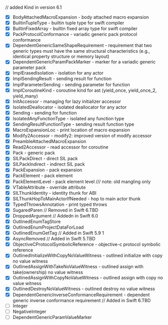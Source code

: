 // added Kind in version 6.1
- [x] BodyAttachedMacroExpansion - body attached macro expansion
- [x] BuiltinTupleType - builtin tuple type for swift compiler
- [x] BuiltinFixedArray - builtin fixed array type for swift compiler
- [x] PackProtocolConformance - variadic generic pack protocol conformance
- [x] DependentGenericSameShapeRequirement - requirement that two generic types must have the same structural characteristics (e.g., identical property structure or memory layout)
- [x] DependentGenericParamPackMarker - marker for a variadic generic parameter pack
- [x] ImplErasedIsolation - isolation for any actor
- [x] ImplSendingResult - sending result for function
- [x] ImplParameterSending - sending parameter for function
- [x] ImplCoroutineKind - coroutine kind for ast (yield_once, yield_once_2, yield_many)
- [x] InitAccessor - managing for lazy initializer accessor
- [x] IsolatedDeallocator - isolated deallocator for any actor
- [x] Sending - sending for function
- [x] IsolatedAnyFunctionType - isolated any function type
- [x] SendingResultFunctionType - sending result function type
- [x] MacroExpansionLoc - print location of macro expansion
- [x] Modify2Accessor - modify2: improved version of modify accessor
- [x] PreambleAttachedMacroExpansion
- [x] Read2Accessor - read accessor for coroutine
- [x] Pack - generic pack
- [x] SILPackDirect - direct SIL pack
- [x] SILPackIndirect - indirect SIL pack
- [x] PackExpansion - pack expansion
- [x] PackElement - pack element
- [x] PackElementLevel - pack element level
/// note: old mangling only
- [x] VTableAttribute - override attribute
- [x] SILThunkIdentity - identity thunk for ABI
- [x] SILThunkHopToMainActorIfNeeded - hop to main actor thunk
- [x] TypedThrowsAnnotation - print typed throws
- [x] SugaredParen // Removed in Swift 6.TBD
- [x] DroppedArgument
// Addedn in Swift 6.0
- [x] OutlinedEnumTagStore
- [x] OutlinedEnumProjectDataForLoad
- [x] OutlinedEnumGetTag
// Added in Swift 5.9 1
- [x] AsyncRemoved
// Added in Swift 5.TBD
- [x] ObjectiveCProtocolSymbolicReference - objective-c protocol symbolic reference
- [x] OutlinedInitializeWithCopyNoValueWitness - outlined initialize with copy no value witness
- [x] OutlinedAssignWithTakeNoValueWitness - outlined assign with take(ownership) no value witness
- [x] OutlinedAssignWithCopyNoValueWitness - outlined assign with copy no value witness
- [x] OutlinedDestroyNoValueWitness - outlined destroy no value witness
- [x] DependentGenericInverseConformanceRequirement - dependent generic inverse conformance requirement
// Added in Swift 6.TBD
- [ ] Integer
- [ ] NegativeInteger
- [ ] DependentGenericParamValueMarker
